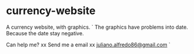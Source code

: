 # currency-website
A currency website, with graphics.
` The graphics have problems into date. Because the date stay negative. 

Can help me?
xx Send me a email xx
juliano.alfredo86@gmail.com 
`
